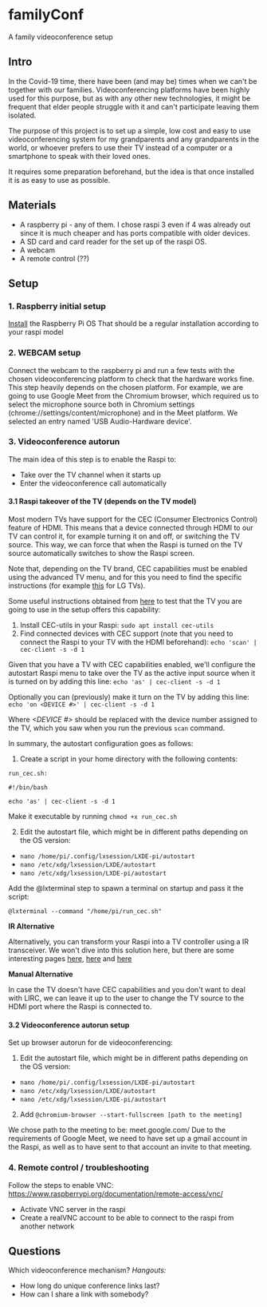 # familyConf
A family videoconference setup

## Intro
In the Covid-19 time, there have been (and may be) times when we can't be together with our families. Videoconferencing platforms have been highly used for this purpose, but as with any other new technologies, it might be frequent that elder people struggle with it and can't participate leaving them isolated.

The purpose of this project is to set up a simple, low cost and easy to use videoconferencing system for my grandparents and any grandparents in the world, or whoever prefers to use their TV instead of a computer or a smartphone to speak with their loved ones.

It requires some preparation beforehand, but the idea is that once installed it is as easy to use as possible.

## Materials

- A raspberry pi - any of them. I chose raspi 3 even if 4 was already out since it is much cheaper and has ports compatible with older devices.
- A SD card and card reader for the set up of the raspi OS.
- A webcam
- A remote control (??)

## Setup

### 1. Raspberry initial setup
[Install](https://www.raspberrypi.org/downloads/raspberry-pi-os/) the Raspberry Pi OS
That should be a regular installation according to your raspi model

### 2. WEBCAM setup
Connect the webcam to the raspberry pi and run a few tests with the chosen videoconferencing platform to check that the hardware works fine.
This step heavily depends on the chosen platform. For example, we are going to use Google Meet from the Chromium browser, which required us to select the microphone source both in Chromium settings (chrome://settings/content/microphone) and in the Meet platform. We selected an entry named 'USB Audio-Hardware device'.


### 3. Videoconference autorun
The main idea of this step is to enable the Raspi to:
- Take over the TV channel when it starts up
- Enter the videoconference call automatically

#### 3.1 Raspi takeover of the TV (depends on the TV model)
Most modern TVs have support for the CEC (Consumer Electronics Control) feature of HDMI. This means that a device connected through HDMI to our TV can control it, for example turning it on and off, or switching the TV source. This way, we can force that when the Raspi is turned on the TV source automatically switches to show the Raspi screen.

Note that, depending on the TV brand, CEC capabilities must be enabled using the advanced TV menu, and for this you need to find the specific instructions (for example [this](https://www.tomsguide.com/us/lg-tv-settings-guide,review-5624-14.html) for LG TVs).

Some useful instructions obtained from [here](https://www.linuxuprising.com/2019/07/raspberry-pi-power-on-off-tv-connected.html) to test that the TV you are going to use in the setup offers this capability:

1. Install CEC-utils in your Raspi: `sudo apt install cec-utils`
2. Find connected devices with CEC support (note that you need to connect the Raspi to your TV with the HDMI beforehand): `echo 'scan' | cec-client -s -d 1`

Given that you have a TV with CEC capabilities enabled, we'll configure the autostart Raspi menu to take over the TV as the active input source when it is turned on by adding this line:
`echo 'as' | cec-client -s -d 1`

Optionally you can (previously) make it turn on the TV by adding this line:
`echo 'on <DEVICE #>' | cec-client -s -d 1`

Where *<DEVICE #>* should be replaced with the device number assigned to the TV, which you saw when you run the previous `scan` command.

In summary, the autostart configuration goes as follows:
1. Create a script in your home directory with the following contents:
```
run_cec.sh:

#!/bin/bash

echo 'as' | cec-client -s -d 1
```

Make it executable by running `chmod +x run_cec.sh`


2. Edit the autostart file, which might be in different paths depending on the OS version:
* `nano /home/pi/.config/lxsession/LXDE-pi/autostart`
* `nano /etc/xdg/lxsession/LXDE/autostart`
* `nano /etc/xdg/lxsession/LXDE-pi/autostart`

Add the @lxterminal step to spawn a terminal on startup and pass it the script:

`@lxterminal --command "/home/pi/run_cec.sh"`



**IR Alternative**

Alternatively, you can transform your Raspi into a TV controller using a IR transceiver. We won't dive into this solution here, but there are some interesting pages [here](https://www.raspberry-pi-geek.com/Archive/2015/10/Raspberry-Pi-IR-remote), [here](http://opensourceuniversalremote.com/) and [here](https://raspberrypi.stackexchange.com/questions/22433/what-hardware-do-i-need-to-turn-raspberry-pi-into-a-tv-remote-controller)

**Manual Alternative**

In case the TV doesn't have CEC capabilities and you don't want to deal with LIRC, we can leave it up to the user to change the TV source to the HDMI port where the Raspi is connected to. 

#### 3.2 Videoconference autorun setup
Set up browser autorun for de videoconferencing: 

1. Edit the autostart file, which might be in different paths depending on the OS version:
* `nano /home/pi/.config/lxsession/LXDE-pi/autostart`
* `nano /etc/xdg/lxsession/LXDE/autostart`
* `nano /etc/xdg/lxsession/LXDE-pi/autostart`

2. Add `@chromium-browser --start-fullscreen [path to the meeting]`

We chose path to the meeting to be: meet.google.com/<MEETINGID>
Due to the requirements of Google Meet, we need to have set up a gmail account in the Raspi, as well as to have sent to that account an invite to that meeting.

### 4. Remote control / troubleshooting

Follow the steps to enable VNC: https://www.raspberrypi.org/documentation/remote-access/vnc/
- Activate VNC server in the raspi
- Create a realVNC account to be able to connect to the raspi from another network


## Questions

Which videoconference mechanism?
*Hangouts:*
- How long do unique conference links last?
- How can I share a link with somebody?

